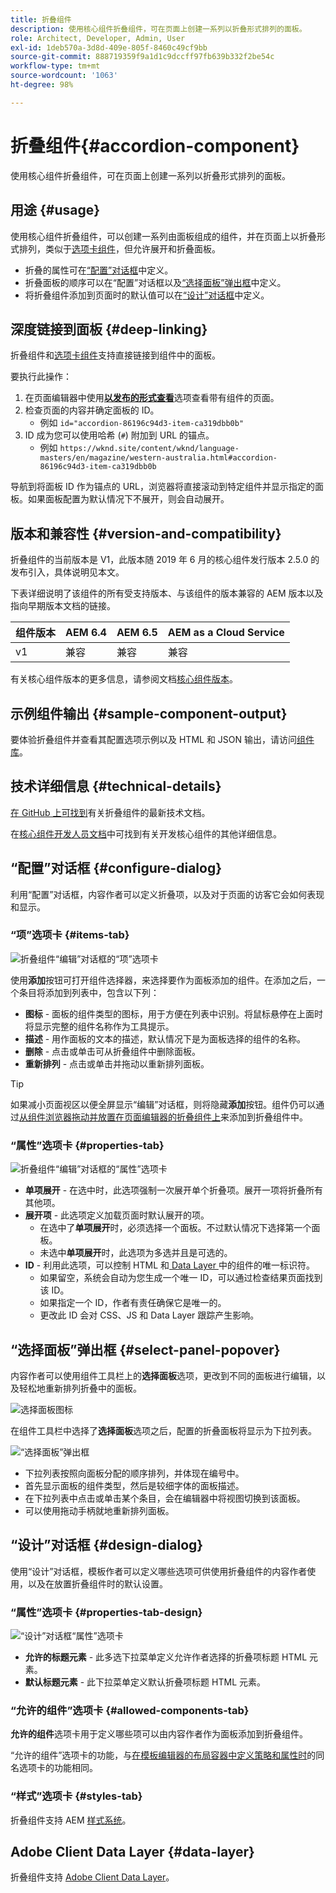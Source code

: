 ```yaml
---
title: 折叠组件
description: 使用核心组件折叠组件，可在页面上创建一系列以折叠形式排列的面板。
role: Architect, Developer, Admin, User
exl-id: 1deb570a-3d8d-409e-805f-8460c49cf9bb
source-git-commit: 888719359f9a1d1c9dccff97fb639b332f2be54c
workflow-type: tm+mt
source-wordcount: '1063'
ht-degree: 98%

---
```


# 折叠组件{#accordion-component}

使用核心组件折叠组件，可在页面上创建一系列以折叠形式排列的面板。

## 用途 {#usage}

使用核心组件折叠组件，可以创建一系列由面板组成的组件，并在页面上以折叠形式排列，类似于[选项卡组件](tabs.md)，但允许展开和折叠面板。

* 折叠的属性可在[“配置”对话框](#configure-dialog)中定义。
* 折叠面板的顺序可以在“配置”对话框以及[“选择面板”弹出框](#select-panel-popover)中定义。
* 将折叠组件添加到页面时的默认值可以在[“设计”对话框](#design-dialog)中定义。

## 深度链接到面板 {#deep-linking}

折叠组件和[选项卡组件](tabs.md)支持直接链接到组件中的面板。

要执行此操作：

1. 在页面编辑器中使用&#x200B;**[以发布的形式查看](https://experienceleague.adobe.com/docs/experience-manager-cloud-service/sites/authoring/fundamentals/editing-content.html#view-as-published)**&#x200B;选项查看带有组件的页面。
1. 检查页面的内容并确定面板的 ID。
   * 例如 `id="accordion-86196c94d3-item-ca319dbb0b"`
1. ID 成为您可以使用哈希 (`#`) 附加到 URL 的锚点。
   * 例如 `https://wknd.site/content/wknd/language-masters/en/magazine/western-australia.html#accordion-86196c94d3-item-ca319dbb0b`

导航到将面板 ID 作为锚点的 URL，浏览器将直接滚动到特定组件并显示指定的面板。如果面板配置为默认情况下不展开，则会自动展开。

## 版本和兼容性 {#version-and-compatibility}

折叠组件的当前版本是 V1，此版本随 2019 年 6 月的核心组件发行版本 2.5.0 的发布引入，具体说明见本文。

下表详细说明了该组件的所有受支持版本、与该组件的版本兼容的 AEM 版本以及指向早期版本文档的链接。

| 组件版本 | AEM 6.4 | AEM 6.5 | AEM as a Cloud Service |
|--- |--- |---|---|
| v1 | 兼容 | 兼容 | 兼容 |

有关核心组件版本的更多信息，请参阅文档[核心组件版本](/help/versions.md)。

## 示例组件输出 {#sample-component-output}

要体验折叠组件并查看其配置选项示例以及 HTML 和 JSON 输出，请访问[组件库](https://adobe.com/go/aem_cmp_library_accordion_cn)。

## 技术详细信息 {#technical-details}

[在 GitHub 上可找到](https://adobe.com/go/aem_cmp_tech_accordion_v1_cn)有关折叠组件的最新技术文档。

在[核心组件开发人员文档](/help/developing/overview.md)中可找到有关开发核心组件的其他详细信息。

## “配置”对话框 {#configure-dialog}

利用“配置”对话框，内容作者可以定义折叠项，以及对于页面的访客它会如何表现和显示。

### “项”选项卡 {#items-tab}

![折叠组件“编辑”对话框的“项”选项卡](/help/assets/accordion-edit-items.png)

使用&#x200B;**添加**&#x200B;按钮可打开组件选择器，来选择要作为面板添加的组件。在添加之后，一个条目将添加到列表中，包含以下列：

* **图标** - 面板的组件类型的图标，用于方便在列表中识别。将鼠标悬停在上面时将显示完整的组件名称作为工具提示。
* **描述** - 用作面板的文本的描述，默认情况下是为面板选择的组件的名称。
* **删除** - 点击或单击可从折叠组件中删除面板。
* **重新排列** - 点击或单击并拖动以重新排列面板。

>[!TIP]
>
>如果减小页面视区以便全屏显示“编辑”对话框，则将隐藏&#x200B;**添加**&#x200B;按钮。组件仍可以通过[从组件浏览器拖动并放置在页面编辑器的折叠组件上](https://helpx.adobe.com/cn/experience-manager/6-5/sites/authoring/using/editing-content.html#InsertingaComponent)来添加到折叠组件中。

### “属性”选项卡 {#properties-tab}

![折叠组件“编辑”对话框的“属性”选项卡](/help/assets/accordion-edit-properties.png)

* **单项展开** - 在选中时，此选项强制一次展开单个折叠项。展开一项将折叠所有其他项。
* **展开项** - 此选项定义加载页面时默认展开的项。
   * 在选中了&#x200B;**单项展开**&#x200B;时，必须选择一个面板。不过默认情况下选择第一个面板。
   * 未选中&#x200B;**单项展开**&#x200B;时，此选项为多选并且是可选的。
* **ID** - 利用此选项，可以控制 HTML 和[ Data Layer ](/help/developing/data-layer/overview.md)中的组件的唯一标识符。
   * 如果留空，系统会自动为您生成一个唯一 ID，可以通过检查结果页面找到该 ID。
   * 如果指定一个 ID，作者有责任确保它是唯一的。
   * 更改此 ID 会对 CSS、JS 和 Data Layer 跟踪产生影响。

## “选择面板”弹出框 {#select-panel-popover}

内容作者可以使用组件工具栏上的&#x200B;**选择面板**&#x200B;选项，更改到不同的面板进行编辑，以及轻松地重新排列折叠中的面板。

![选择面板图标](/help/assets/select-panel-icon.png)

在组件工具栏中选择了&#x200B;**选择面板**&#x200B;选项之后，配置的折叠面板将显示为下拉列表。

![“选择面板”弹出框](/help/assets/select-panel-popover.png)

* 下拉列表按照向面板分配的顺序排列，并体现在编号中。
* 首先显示面板的组件类型，然后是较细字体的面板描述。
* 在下拉列表中点击或单击某个条目，会在编辑器中将视图切换到该面板。
* 可以使用拖动手柄就地重新排列面板。

## “设计”对话框 {#design-dialog}

使用“设计”对话框，模板作者可以定义哪些选项可供使用折叠组件的内容作者使用，以及在放置折叠组件时的默认设置。

### “属性”选项卡 {#properties-tab-design}

![“设计”对话框“属性”选项卡](/help/assets/accordion-design-properties.png)

* **允许的标题元素** - 此多选下拉菜单定义允许作者选择的折叠项标题 HTML 元素。
* **默认标题元素** - 此下拉菜单定义默认折叠项标题 HTML 元素。

### “允许的组件”选项卡 {#allowed-components-tab}

**允许的组件**&#x200B;选项卡用于定义哪些项可以由内容作者作为面板添加到折叠组件。

“允许的组件”选项卡的功能，与[在模板编辑器的布局容器中定义策略和属性时](https://experienceleague.adobe.com/docs/experience-manager-cloud-service/sites/authoring/features/templates.html#editing-a-template-layout-template-author)的同名选项卡的功能相同。

### “样式”选项卡 {#styles-tab}

折叠组件支持 AEM [样式系统](/help/get-started/authoring.md#component-styling)。

## Adobe Client Data Layer {#data-layer}

折叠组件支持 [Adobe Client Data Layer](/help/developing/data-layer/overview.md)。
